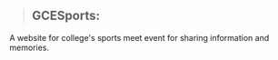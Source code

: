 > ## __GCESports:__
> 
A website for college's sports meet event for sharing information and memories.